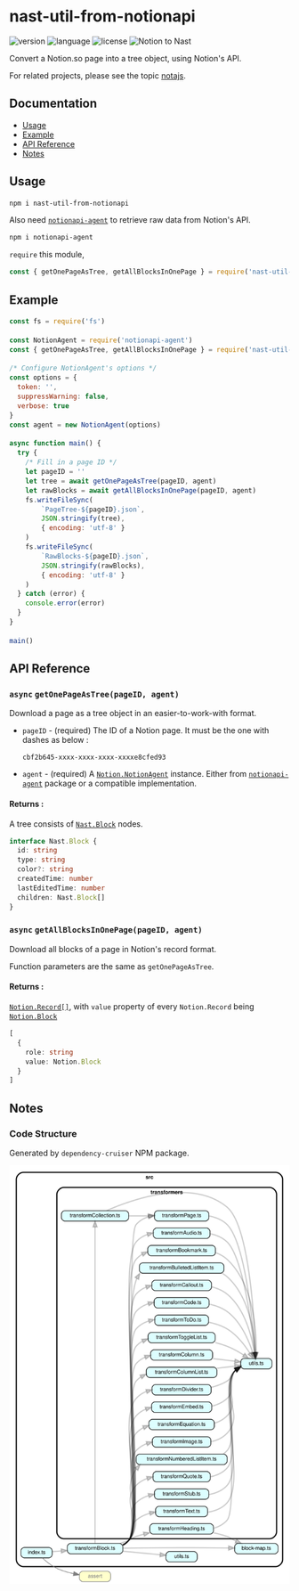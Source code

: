 # nast-util-from-notionapi

![version](https://img.shields.io/npm/v/nast-util-from-notionapi.svg?style=flat-square&color=007acc&label=version) ![language](https://img.shields.io/badge/language-typescript-blue.svg?style=flat-square) ![license](https://img.shields.io/github/license/dragonman225/nast-util-from-notionapi.svg?style=flat-square&label=license&color=08CE5D) ![Notion to Nast](https://img.shields.io/static/v1.svg?label=&message=Notion%E2%86%92Nast&style=flat-square&color=333333)

Convert a Notion.so page into a tree object, using Notion's API.

For related projects, please see the topic [notajs](https://github.com/topics/notajs).

## Documentation

* [Usage](#Usage)
* [Example](#Example)
* [API Reference](#API-Reference)
* [Notes](#Notes)

## Usage

```bash
npm i nast-util-from-notionapi
```

Also need [`notionapi-agent`](https://github.com/dragonman225/notionapi-agent) to retrieve raw data from Notion's API.

```bash
npm i notionapi-agent
```

`require` this module,

```javascript
const { getOnePageAsTree, getAllBlocksInOnePage } = require('nast-util-from-notionapi')
```

## Example

```javascript
const fs = require('fs')

const NotionAgent = require('notionapi-agent')
const { getOnePageAsTree, getAllBlocksInOnePage } = require('nast-util-from-notionapi')

/* Configure NotionAgent's options */
const options = {
  token: '',
  suppressWarning: false,
  verbose: true
}
const agent = new NotionAgent(options)

async function main() {
  try {
    /* Fill in a page ID */
    let pageID = ''
    let tree = await getOnePageAsTree(pageID, agent)
    let rawBlocks = await getAllBlocksInOnePage(pageID, agent)
    fs.writeFileSync(
        `PageTree-${pageID}.json`,
        JSON.stringify(tree),
        { encoding: 'utf-8' }
    )
    fs.writeFileSync(
        `RawBlocks-${pageID}.json`,
        JSON.stringify(rawBlocks),
        { encoding: 'utf-8' }
    )
  } catch (error) {
    console.error(error)
  }
}

main()
```

## API Reference

### `async` `getOnePageAsTree(pageID, agent)`

Download a page as a tree object in an easier-to-work-with format.

* `pageID` - (required) The ID of a Notion page. It must be the one with dashes as below :
  
  ```
  cbf2b645-xxxx-xxxx-xxxx-xxxxe8cfed93
  ```

* `agent` - (required) A [`Notion.NotionAgent`](https://github.com/dragonman225/notionapi-agent/blob/e69b59cad90ed5daf1eec1b5819f07b426ec29b7/src/index.ts#L438) instance. Either from [`notionapi-agent`](https://github.com/dragonman225/notionapi-agent) package or a compatible implementation.

#### Returns :

A tree consists of [`Nast.Block`](https://github.com/dragonman225/nast-util-from-notionapi/blob/635c79c8f3a9308321532d3d9f09b8e68015c15a/src/nast.ts#L19) nodes.

```typescript
interface Nast.Block {
  id: string
  type: string
  color?: string
  createdTime: number
  lastEditedTime: number
  children: Nast.Block[]
}
```

### `async` `getAllBlocksInOnePage(pageID, agent)`

Download all blocks of a page in Notion's record format.

Function parameters are the same as `getOnePageAsTree`.

#### Returns :

[`Notion.Record[]`](https://github.com/dragonman225/notionapi-agent/blob/e69b59cad90ed5daf1eec1b5819f07b426ec29b7/src/index.ts#L127), with `value` property of every `Notion.Record` being [`Notion.Block`](https://github.com/dragonman225/notionapi-agent/blob/e69b59cad90ed5daf1eec1b5819f07b426ec29b7/src/index.ts#L165)

```typescript
[
  {
    role: string
    value: Notion.Block
  }
]
```

## Notes

### Code Structure

Generated by `dependency-cruiser` NPM package.

![dependency graph](report/deps_graph.svg)